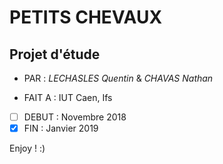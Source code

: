 # PETITS CHEVAUX

## Projet d'étude

- PAR      :   *LECHASLES Quentin* & *CHAVAS Nathan*

- FAIT A   :   IUT Caen, Ifs

- [ ] DEBUT    :   Novembre 2018
- [x] FIN      :   Janvier 2019

Enjoy ! :)
